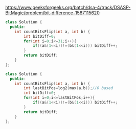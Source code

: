 https://www.geeksforgeeks.org/batch/dsa-4/track/DSASP-BitMagic/problem/bit-difference-1587115620

```cpp
class Solution {
  public:
    int countBitsFlip(int a, int b) {
        int bitDiff=0;
        for(int i=0;i<=31;i++){
            if((a&(1<<i))!=(b&(1<<i))) bitDiff++;
        }
        return bitDiff;
    }
};
```

```cpp
class Solution {
  public:
    int countBitsFlip(int a, int b) {
        int lastBitPos=log2(max(a,b));//0 based
        int bitDiff=0;
        for(int i=0;i<=lastBitPos;i++){
            if((a&(1<<i))!=(b&(1<<i))) bitDiff++;
        }
        return bitDiff;
    }
};
```
